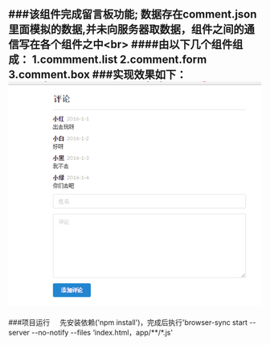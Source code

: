 ###该组件完成留言板功能;
    数据存在comment.json里面模拟的数据,并未向服务器取数据，组件之间的通信写在各个组件之中\<br>
####由以下几个组件组成：
    1.commment.list
    2.comment.form 
    3.comment.box
###实现效果如下：
![](https://github.com/souldjl/react-demo1/raw/master/1.png)
-----
###项目运行    
        先安装依赖('npm install')，完成后执行'browser-sync start --server --no-notify --files ‘index.html，app/**/*.js' 
